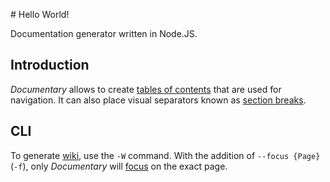 # Hello World!

Documentation generator written in Node.JS.

## Introduction

_Documentary_ allows to create [tables of contents](t)
that are used for navigation. It can also place visual
separators known as [section breaks](t).

## CLI

To generate [wiki](t), use the `-W` command. With the
addition of `--focus {Page}` (`-f`), only _Documentary_
will [focus](####) on the exact page.

<!-- using #### will make focus appear under wiki -->